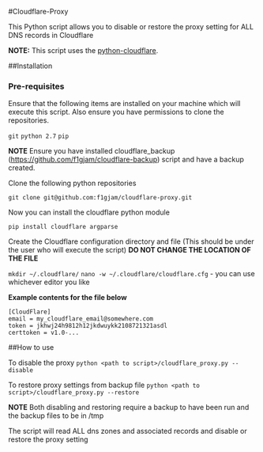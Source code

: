 #Cloudflare-Proxy

This Python script allows you to disable or restore the proxy setting for ALL DNS records in Cloudflare


**NOTE:** This script uses the [python-cloudflare](https://github.com/cloudflare/python-cloudflare).

##Installation
### Pre-requisites
Ensure that the following items are installed on your machine which will execute this script. Also ensure you have permissions to clone the repositories.

`git`
`python 2.7`
`pip`

**NOTE** Ensure you have installed cloudflare_backup (https://github.com/f1gjam/cloudflare-backup) script and have a backup created.

Clone the following python repositories

`git clone git@github.com:f1gjam/cloudflare-proxy.git`

Now you can install the cloudflare python module

`pip install cloudflare argparse`

Create the Cloudflare configuration directory and file (This should be under the user who will execute the script)
**DO NOT CHANGE THE LOCATION OF THE FILE**

`mkdir ~/.cloudflare/`
`nano -w ~/.cloudflare/cloudflare.cfg` - you can use whichever editor you like

**Example contents for the file below**
```
[CloudFlare]
email = my_cloudflare_email@somewhere.com
token = jkhwj24h9812h12jkdwuykk2108721321asdl
certtoken = v1.0-...
```

##How to use

To disable the proxy
`python <path to script>/cloudflare_proxy.py --disable`

To restore proxy settings from backup file
`python <path to script>/cloudflare_proxy.py --restore`

**NOTE** Both disabling and restoring require a backup to have been run and the backup files to be in /tmp

The script will read ALL dns zones and associated records and disable or restore the proxy setting
